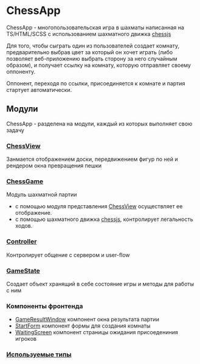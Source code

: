 # ChessApp
ChessApp - многопользовательская игра в шахматы написанная на TS/HTML/SCSS 
с использованием шахматного движка [chessjs](https://github.com/jhlywa/chess.js)

Для того, чтобы сыграть один из пользователей создает комнату,
предварительно выбрав цвет за который он хочет играть
(либо позволяет веб-приложению выбрать сторону за него случайным образом), 
и получает ссылку на комнату, которую отправляет своему оппоненту.

Оппонент, переходя по ссылки, присоединяется к комнате и партия стартует автоматически.

## Модули

ChessApp - разделена на модули, каждый из которых выполняет свою задачу

### [ChessView](https://github.com/0xEVG/ChessApp/blob/main/src/ts/ChessView.ts)

Занмается отображением доски, передвижением фигур по ней и рендером окна 
превращения пешки

### [ChessGame](https://github.com/0xEVG/ChessApp/blob/main/src/ts/ChessGame.ts)
Модуль шахматной партии
+ с помощью модуля представления [ChessView](https://github.com/0xEVG/ChessApp/blob/main/src/ts/ChessView.ts)
осуществляет ее отображение.
+ с помощью шахматного движка [chessjs](https://github.com/jhlywa/chess.js),
контролирует легальность ходов.

### [Controller](https://github.com/0xEVG/ChessApp/blob/main/src/ts/Controller.ts)
Контролирует общение с сервером и user-flow

### [GameState](https://github.com/0xEVG/ChessApp/blob/main/src/ts/GameState.ts)
Создает объект хранящий в себе состояние игры и методы для работы с ним

### Компоненты фронтенда

+ [GameResultWindow](https://github.com/0xEVG/ChessApp/blob/main/src/ts/VictoryPrompt.ts)
 компонент окна результата партии
+ [StartForm](https://github.com/0xEVG/ChessApp/blob/main/src/ts/CreateForm.ts) компонент формы для создания комнаты
+ [WaitingScreen](https://github.com/0xEVG/ChessApp/blob/main/src/ts/WaitingScreen.ts) компонент страницы ожидания присоедениния игроков

### [Используемые типы](https://github.com/0xEVG/ChessApp/blob/main/src/ts/types.ts)
    